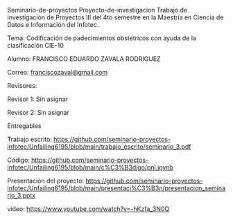 Seminario-de-proyectos
Proyecto-de-investigacion
Trabajo de investigación de Proyectos III del 4to semestre en la Maestría en Ciencia de Datos e Información del Infotec.

Tema: Codificación de padecimientos obstetricos con ayuda de la clasificación CIE-10

Alumno: FRANCISCO EDUARDO ZAVALA RODRIGUEZ

Correo: franciscozaval@gmail.com

Revisores:

Revisor 1: Sin asignar

Revisor 2: Sin asignar

Entregables

Trabajo escrito: https://github.com/seminario-proyectos-infotec/Unfailing6195/blob/main/trabajo_escrito/seminario_3.pdf

Código: https://github.com/seminario-proyectos-infotec/Unfailing6195/blob/main/c%C3%B3digo/pnl.ipynb

Presentación del proyecto: https://github.com/seminario-proyectos-infotec/Unfailing6195/blob/main/presentaci%C3%B3n/presentacion_seminario_3.pptx

video: https://www.youtube.com/watch?v=-hKzfa_3N0Q

